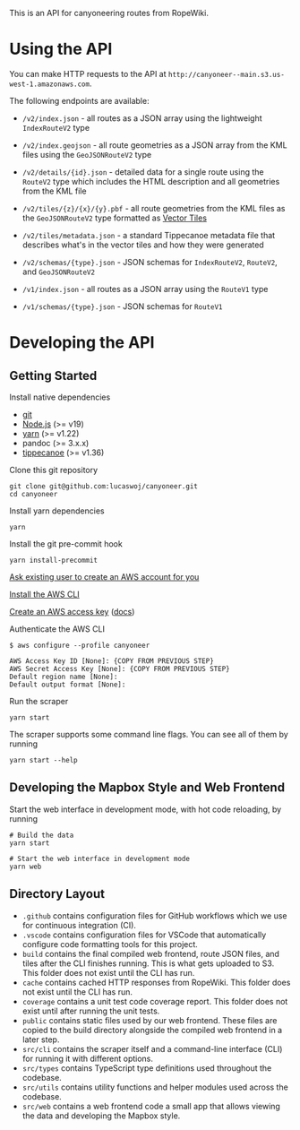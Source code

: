 This is an API for canyoneering routes from RopeWiki.

# Using the API

You can make HTTP requests to the API at `http://canyoneer--main.s3.us-west-1.amazonaws.com`.

The following endpoints are available:

- `/v2/index.json` - all routes as a JSON array using the lightweight `IndexRouteV2` type
- `/v2/index.geojson` - all route geometries as a JSON array from the KML files using the `GeoJSONRouteV2` type
- `/v2/details/{id}.json` - detailed data for a single route using the `RouteV2` type which includes the HTML description and all geometries from the KML file
- `/v2/tiles/{z}/{x}/{y}.pbf` - all route geometries from the KML files as the `GeoJSONRouteV2` type formatted as [Vector Tiles](https://github.com/mapbox/vector-tile-spec/)
- `/v2/tiles/metadata.json` - a standard Tippecanoe metadata file that describes what's in the vector tiles and how they were generated
- `/v2/schemas/{type}.json` - JSON schemas for `IndexRouteV2`, `RouteV2`, and `GeoJSONRouteV2`

- `/v1/index.json` - all routes as a JSON array using the `RouteV1` type
- `/v1/schemas/{type}.json` - JSON schemas for `RouteV1`

# Developing the API

## Getting Started

Install native dependencies

- [git](https://git-scm.com)
- [Node.js](https://nodejs.org/en) (>= v19)
- [yarn](https://yarnpkg.com/) (>= v1.22)
- pandoc (>= 3.x.x)
- [tippecanoe](https://github.com/mapbox/tippecanoe) (>= v1.36)

Clone this git repository

```
git clone git@github.com:lucaswoj/canyoneer.git
cd canyoneer
```

Install yarn dependencies

```
yarn
```

Install the git pre-commit hook

```
yarn install-precommit
```

[Ask existing user to create an AWS account for you](https://us-east-1.console.aws.amazon.com/singlesignon/home?region=us-east-1&userCreationOrigin=IAM#!/instances/72232ee7076fe391/users)

[Install the AWS CLI](https://docs.aws.amazon.com/cli/latest/userguide/getting-started-install.html)

[Create an AWS access key](https://us-east-1.console.aws.amazon.com/iam/home#/security_credentials) ([docs](https://docs.aws.amazon.com/IAM/latest/UserGuide/id_credentials_access-keys.html#Using_CreateAccessKey))

Authenticate the AWS CLI

```
$ aws configure --profile canyoneer

AWS Access Key ID [None]: {COPY FROM PREVIOUS STEP}
AWS Secret Access Key [None]: {COPY FROM PREVIOUS STEP}
Default region name [None]:
Default output format [None]:
```

Run the scraper

```
yarn start
```

The scraper supports some command line flags. You can see all of them by running

```
yarn start --help
```

## Developing the Mapbox Style and Web Frontend

Start the web interface in development mode, with hot code reloading, by running

```
# Build the data
yarn start

# Start the web interface in development mode
yarn web
```

## Directory Layout

- `.github` contains configuration files for GitHub workflows which we use for continuous integration (CI).
- `.vscode` contains configuration files for VSCode that automatically configure code formatting tools for this project.
- `build` contains the final compiled web frontend, route JSON files, and tiles after the CLI finishes running. This is what gets uploaded to S3. This folder does not exist until the CLI has run.
- `cache` contains cached HTTP responses from RopeWiki. This folder does not exist until the CLI has run.
- `coverage` contains a unit test code coverage report. This folder does not exist until after running the unit tests.
- `public` contains static files used by our web frontend. These files are copied to the build directory alongside the compiled web frontend in a later step.
- `src/cli` contains the scraper itself and a command-line interface (CLI) for running it with different options.
- `src/types` contains TypeScript type definitions used throughout the codebase.
- `src/utils` contains utility functions and helper modules used across the codebase.
- `src/web` contains a web frontend code a small app that allows viewing the data and developing the Mapbox style.
